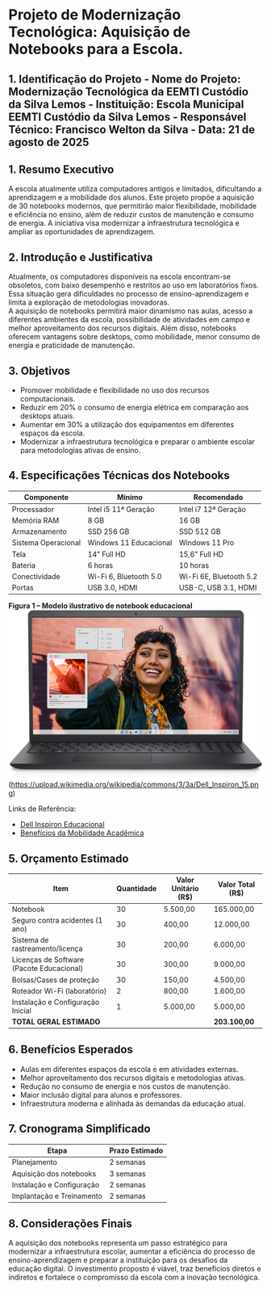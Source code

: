 # Projeto de Modernização Tecnológica: Aquisição de Notebooks para a Escola.
 ## 1. Identificação do Projeto - **Nome do Projeto:** Modernização Tecnológica da EEMTI Custódio da Silva Lemos - **Instituição:** Escola Municipal EEMTI Custódio da Silva Lemos - **Responsável Técnico:** Francisco Welton da Silva - **Data:** 21 de agosto de 2025

## 1. Resumo Executivo
A escola atualmente utiliza computadores antigos e limitados, dificultando a aprendizagem e a mobilidade dos alunos. Este projeto propõe a aquisição de 30 notebooks modernos, que permitirão maior flexibilidade, mobilidade e eficiência no ensino, além de reduzir custos de manutenção e consumo de energia. A iniciativa visa modernizar a infraestrutura tecnológica e ampliar as oportunidades de aprendizagem.

## 2. Introdução e Justificativa
Atualmente, os computadores disponíveis na escola encontram-se obsoletos, com baixo desempenho e restritos ao uso em laboratórios fixos. Essa situação gera dificuldades no processo de ensino-aprendizagem e limita a exploração de metodologias inovadoras.  
A aquisição de notebooks permitirá maior dinamismo nas aulas, acesso a diferentes ambientes da escola, possibilidade de atividades em campo e melhor aproveitamento dos recursos digitais. Além disso, notebooks oferecem vantagens sobre desktops, como mobilidade, menor consumo de energia e praticidade de manutenção.

## 3. Objetivos
- Promover mobilidade e flexibilidade no uso dos recursos computacionais.  
- Reduzir em 20% o consumo de energia elétrica em comparação aos desktops atuais.  
- Aumentar em 30% a utilização dos equipamentos em diferentes espaços da escola.  
- Modernizar a infraestrutura tecnológica e preparar o ambiente escolar para metodologias ativas de ensino.  

## 4. Especificações Técnicas dos Notebooks

| Componente      | Mínimo            | Recomendado       |
|-----------------|------------------|------------------|
| Processador     | Intel i5 11ª Geração | Intel i7 12ª Geração |
| Memória RAM     | 8 GB              | 16 GB             |
| Armazenamento   | SSD 256 GB        | SSD 512 GB        |
| Sistema Operacional | Windows 11 Educacional | Windows 11 Pro |
| Tela            | 14” Full HD       | 15,6” Full HD     |
| Bateria         | 6 horas           | 10 horas          |
| Conectividade   | Wi-Fi 6, Bluetooth 5.0 | Wi-Fi 6E, Bluetooth 5.2 |
| Portas          | USB 3.0, HDMI     | USB-C, USB 3.1, HDMI |

**Figura 1 – Modelo ilustrativo de notebook educacional** 
![alt text](image.png) 
(https://upload.wikimedia.org/wikipedia/commons/3/3a/Dell_Inspiron_15.png)

Links de Referência:  
- [Dell Inspiron Educacional](https://www.dell.com)  
- [Benefícios da Mobilidade Acadêmica](https://www.microsoft.com/education)

## 5. Orçamento Estimado

| Item                         | Quantidade | Valor Unitário (R$) | Valor Total (R$) |
|------------------------------|------------|---------------------|------------------|
| Notebook                     | 30         | 5.500,00            | 165.000,00       |
| Seguro contra acidentes (1 ano) | 30         | 400,00              | 12.000,00        |
| Sistema de rastreamento/licença | 30         | 200,00              | 6.000,00         |
| Licenças de Software (Pacote Educacional) | 30 | 300,00              | 9.000,00         |
| Bolsas/Cases de proteção     | 30         | 150,00              | 4.500,00         |
| Roteador Wi-Fi (laboratório) | 2          | 800,00              | 1.600,00         |
| Instalação e Configuração Inicial | 1    | 5.000,00            | 5.000,00         |
| **TOTAL GERAL ESTIMADO**     |            |                     | **203.100,00**   |

## 6. Benefícios Esperados
- Aulas em diferentes espaços da escola e em atividades externas.  
- Melhor aproveitamento dos recursos digitais e metodologias ativas.  
- Redução no consumo de energia e nos custos de manutenção.  
- Maior inclusão digital para alunos e professores.  
- Infraestrutura moderna e alinhada às demandas da educação atual.  

## 7. Cronograma Simplificado

| Etapa                  | Prazo Estimado |
|-------------------------|----------------|
| Planejamento            | 2 semanas      |
| Aquisição dos notebooks | 3 semanas      |
| Instalação e Configuração | 2 semanas    |
| Implantação e Treinamento | 2 semanas    |

## 8. Considerações Finais
A aquisição dos notebooks representa um passo estratégico para modernizar a infraestrutura escolar, aumentar a eficiência do processo de ensino-aprendizagem e preparar a instituição para os desafios da educação digital. O investimento proposto é viável, traz benefícios diretos e indiretos e fortalece o compromisso da escola com a inovação tecnológica.


